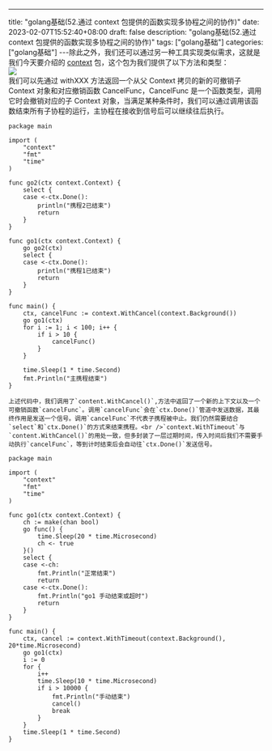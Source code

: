 --- 
 title: "golang基础(52.通过 context 包提供的函数实现多协程之间的协作)" 
 date: 2023-02-07T15:52:40+08:00 
 draft: false 
 description: "golang基础(52.通过 context 包提供的函数实现多协程之间的协作)" 
 tags: ["golang基础"] 
 categories: ["golang基础"] 
---除此之外，我们还可以通过另一种工具实现类似需求，这就是我们今天要介绍的 [context](https://golang.org/pkg/context/) 包，这个包为我们提供了以下方法和类型：<br />![](https://cdn.nlark.com/yuque/0/2022/jpeg/26186945/1656493178932-bb661570-9859-428b-8909-66f495731a81.jpeg#clientId=u6e75e053-cc96-4&from=paste&id=ub84b37eb&originHeight=316&originWidth=1290&originalType=url&ratio=1&rotation=0&showTitle=false&status=done&style=none&taskId=ua40bc4ee-9320-4f7e-93e8-953d0053be3&title=)<br />我们可以先通过 withXXX 方法返回一个从父 Context 拷贝的新的可撤销子 Context 对象和对应撤销函数 CancelFunc，CancelFunc 是一个函数类型，调用它时会撤销对应的子 Context 对象，当满足某种条件时，我们可以通过调用该函数结束所有子协程的运行，主协程在接收到信号后可以继续往后执行。
```
package main

import (
	"context"
	"fmt"
	"time"
)

func go2(ctx context.Context) {
	select {
	case <-ctx.Done():
		println("携程2已结束")
		return
	}
}

func go1(ctx context.Context) {
	go go2(ctx)
	select {
	case <-ctx.Done():
		println("携程1已结束")
		return
	}
}

func main() {
	ctx, cancelFunc := context.WithCancel(context.Background())
	go go1(ctx)
	for i := 1; i < 100; i++ {
		if i > 10 {
			cancelFunc()
		}
	}

	time.Sleep(1 * time.Second)
	fmt.Println("主携程结束")
}
```
	上述代码中，我们调用了`content.WithCancel()`,方法中返回了一个新的上下文以及一个可撤销函数`cancelFunc`。调用`cancelFunc`会在`ctx.Done()`管道中发送数据，其最终作用是发送一个信号。调用`cancelFunc`不代表子携程被中止。我们仍然需要结合`select`和`ctx.Done()`的方式来结束携程。<br />`context.WithTimeout`与`content.WithCancel()`的用处一致，但多封装了一层过期时间，传入时间后我们不需要手动执行`cancelFunc`，等到计时结束后会自动往`ctx.Done()`发送信号。
```
package main

import (
	"context"
	"fmt"
	"time"
)

func go1(ctx context.Context) {
	ch := make(chan bool)
	go func() {
		time.Sleep(20 * time.Microsecond)
		ch <- true
	}()
	select {
	case <-ch:
		fmt.Println("正常结束")
		return
	case <-ctx.Done():
		fmt.Println("go1 手动结束或超时")
		return
	}
}

func main() {
	ctx, cancel := context.WithTimeout(context.Background(), 20*time.Microsecond)
	go go1(ctx)
	i := 0
	for {
		i++
		time.Sleep(10 * time.Microsecond)
		if i > 10000 {
			fmt.Println("手动结束")
			cancel()
			break
		}
	}
	time.Sleep(1 * time.Second)
}

```

